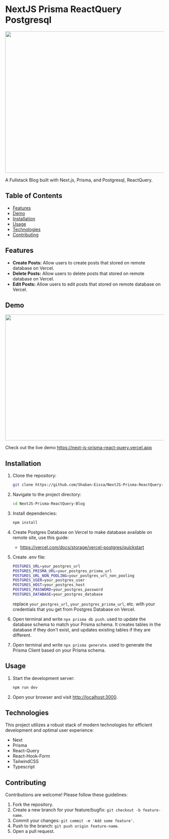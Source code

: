
# NextJS Prisma ReactQuery Postgresql

<img src="https://github.com/Shaban-Eissa/NextJS-Prisma-ReactQuery-Blog/assets/49924090/24e967f7-ff4b-4a3f-9da3-75cbaa87f19d" width="900" height="450" />


A Fullstack Blog built with Next.js, Prisma, and Postgresql, ReactQuery.

## Table of Contents

- [Features](#features)
- [Demo](#demo)
- [Installation](#installation)
- [Usage](#usage)
- [Technologies](#technologies)
- [Contributing](#contributing)


## Features

- **Create Posts:** Allow users to create posts that stored on remote database on Vercel.
- **Delete Posts:** Allow users to delete posts that stored on remote database on Vercel.
- **Edit Posts:** Allow users to edit posts that stored on remote database on Vercel.


## Demo

<img src="https://github.com/Shaban-Eissa/NextJS-Prisma-ReactQuery-Blog/assets/49924090/6aa34ad6-faf6-41dd-9ae4-a08027cc0508" width="900" height="400" />

Check out the live demo https://next-js-prisma-react-query.vercel.app

## Installation

1. Clone the repository:

   ```bash
   git clone https://github.com/Shaban-Eissa/NextJS-Prisma-ReactQuery-Blog.git
   ```

2. Navigate to the project directory:
    
    ```bash
    cd NextJS-Prisma-ReactQuery-Blog
    ```
    
3. Install dependencies:
    
    ```bash
    npm install
    ```

4. Create Postgres Database on Vercel to make database available on remote site, use this guide:
    - https://vercel.com/docs/storage/vercel-postgres/quickstart
  
5. Create .env file:
    ```bash
    POSTGRES_URL=your_postgres_url
    POSTGRES_PRISMA_URL=your_postgres_prisma_url
    POSTGRES_URL_NON_POOLING=your_postgres_url_non_pooling
    POSTGRES_USER=your_postgres_user
    POSTGRES_HOST=your_postgres_host
    POSTGRES_PASSWORD=your_postgres_password
    POSTGRES_DATABASE=your_postgres_database
    ```
    replace ```your_postgres_url```, ```your_postgres_prisma_url```, etc. with your credentials that you get from Postgres Database on Vercel.

5. Open terminal and write ```npx prisma db push```. used to update the database schema to match your Prisma schema.
   It creates tables in the database if they don't exist, and updates existing tables if they are different.

6. Open terminal and write ```npx prisma generate```. used to generate the Prisma Client based on your Prisma schema.

## Usage

1. Start the development server:
    
    ```bash
    npm run dev
    ```
    
2. Open your browser and visit [http://localhost:3000](http://localhost:3000).
    

## Technologies

This project utilizes a robust stack of modern technologies for efficient development and optimal user experience:

- Next
- Prisma
- React-Query
- React-Hook-Form
- TailwindCSS
- Typescript
  
## Contributing

Contributions are welcome! Please follow these guidelines:

1. Fork the repository.
2. Create a new branch for your feature/bugfix: `git checkout -b feature-name`.
3. Commit your changes: `git commit -m 'Add some feature'`.
4. Push to the branch: `git push origin feature-name`.
5. Open a pull request.

